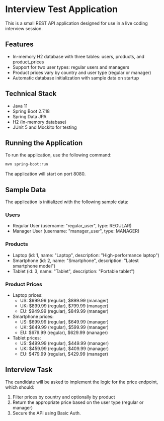 # Interview Test Application

This is a small REST API application designed for use in a live coding interview session.

## Features

- In-memory H2 database with three tables: users, products, and product_prices
- Support for two user types: regular users and managers
- Product prices vary by country and user type (regular or manager)
- Automatic database initialization with sample data on startup

## Technical Stack

- Java 11
- Spring Boot 2.7.18
- Spring Data JPA
- H2 (in-memory database)
- JUnit 5 and Mockito for testing

## Running the Application

To run the application, use the following command:

```bash
mvn spring-boot:run
```

The application will start on port 8080.

## Sample Data

The application is initialized with the following sample data:

### Users
- Regular User (username: "regular_user", type: REGULAR)
- Manager User (username: "manager_user", type: MANAGER)

### Products
- Laptop (id: 1, name: "Laptop", description: "High-performance laptop")
- Smartphone (id: 2, name: "Smartphone", description: "Latest smartphone model")
- Tablet (id: 3, name: "Tablet", description: "Portable tablet")

### Product Prices
- Laptop prices:
  - US: $999.99 (regular), $899.99 (manager)
  - UK: $899.99 (regular), $799.99 (manager)
  - EU: $949.99 (regular), $849.99 (manager)
- Smartphone prices:
  - US: $699.99 (regular), $649.99 (manager)
  - UK: $649.99 (regular), $599.99 (manager)
  - EU: $679.99 (regular), $629.99 (manager)
- Tablet prices:
  - US: $499.99 (regular), $449.99 (manager)
  - UK: $459.99 (regular), $409.99 (manager)
  - EU: $479.99 (regular), $429.99 (manager)

## Interview Task

The candidate will be asked to implement the logic for the price endpoint, which should:
1. Filter prices by country and optionally by product
2. Return the appropriate price based on the user type (regular or manager)
3. Secure the API using Basic Auth.

